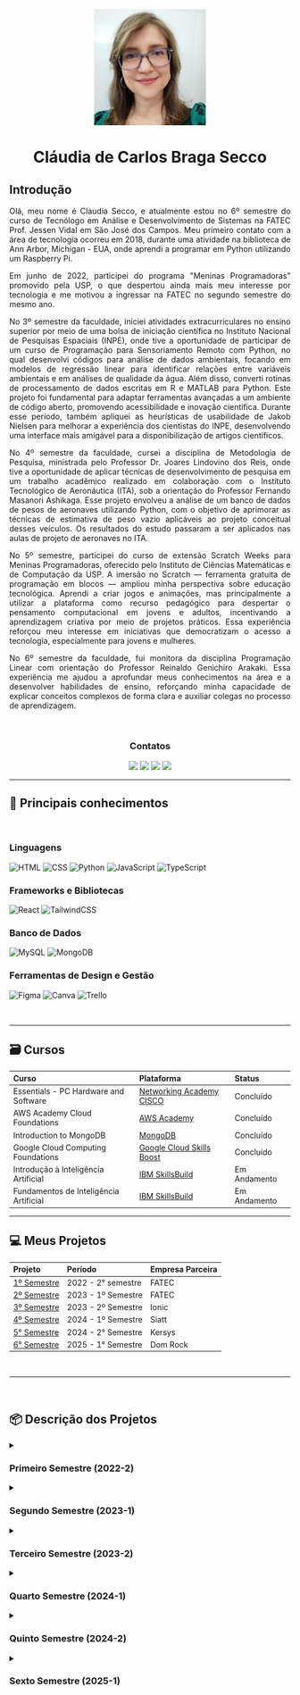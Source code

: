 <Div align="center" >

<img align="center" src="/docs/ClaudiaCBS2.jpg" alt="Foto do Perfil" width="200"/>

# Cláudia de Carlos Braga Secco

</Div>

## Introdução

<Div align="justify" >

Olá, meu nome é Claudia Secco, e atualmente estou no 6º semestre do curso de Tecnólogo em Análise e Desenvolvimento de Sistemas na FATEC Prof. Jessen Vidal em São José dos Campos. Meu primeiro contato com a área de tecnologia ocorreu em 2018, durante uma atividade na biblioteca de Ann Arbor, Michigan - EUA, onde aprendi a programar em Python utilizando um Raspberry Pi.

Em junho de 2022, participei do programa "Meninas Programadoras" promovido pela USP, o que despertou ainda mais meu interesse por tecnologia e me motivou a ingressar na FATEC no segundo semestre do mesmo ano.

No 3º semestre da faculdade, iniciei atividades extracurriculares no ensino superior por meio de uma bolsa de iniciação científica no Instituto Nacional de Pesquisas Espaciais (INPE), onde tive a oportunidade de participar de um curso de Programação para Sensoriamento Remoto com Python, no qual desenvolvi códigos para análise de dados ambientais, focando em modelos de regressão linear para identificar relações entre variáveis ambientais e em análises de qualidade da água. Além disso, converti rotinas de processamento de dados escritas em R e MATLAB para Python. Este projeto foi fundamental para adaptar ferramentas avançadas a um ambiente de código aberto, promovendo acessibilidade e inovação científica. Durante esse período, também apliquei as heurísticas de usabilidade de Jakob Nielsen para melhorar a experiência dos cientistas do INPE, desenvolvendo uma interface mais amigável para a disponibilização de artigos científicos.

No 4º semestre da faculdade, cursei a disciplina de Metodologia de Pesquisa, ministrada pelo Professor Dr. Joares Lindovino dos Reis, onde tive a oportunidade de aplicar técnicas de desenvolvimento de pesquisa em um trabalho acadêmico realizado em colaboração com o Instituto Tecnológico de Aeronáutica (ITA), sob a orientação do Professor Fernando Masanori Ashikaga. Esse projeto envolveu a análise de um banco de dados de pesos de aeronaves utilizando Python, com o objetivo de aprimorar as técnicas de estimativa de peso vazio aplicáveis ao projeto conceitual desses veículos. Os resultados do estudo passaram a ser aplicados nas aulas de projeto de aeronaves no ITA. 

No 5º semestre, participei do curso de extensão Scratch Weeks para Meninas Programadoras, oferecido pelo Instituto de Ciências Matemáticas e de Computação da USP. A imersão no Scratch — ferramenta gratuita de programação em blocos — ampliou minha perspectiva sobre educação tecnológica. Aprendi a criar jogos e animações, mas principalmente a utilizar a plataforma como recurso pedagógico para despertar o pensamento computacional em jovens e adultos, incentivando a aprendizagem criativa por meio de projetos práticos. Essa experiência reforçou meu interesse em iniciativas que democratizam o acesso a tecnologia, especialmente para jovens e mulheres.

No 6º semestre da faculdade, fui monitora da disciplina Programação Linear com orientação do Professor Reinaldo Genichiro Arakaki. Essa experiência me ajudou a aprofundar meus conhecimentos na área e a desenvolver habilidades de ensino, reforçando minha capacidade de explicar conceitos complexos de forma clara e auxiliar colegas no processo de aprendizagem.

</Div>

<br />

<Div align="center" >

### Contatos

<a href = "https://github.com/ClaudiaCBS" target="_blank"><img src="https://img.shields.io/badge/github-%23121011.svg?style=for-the-badge&logo=github&logoColor=white" target="_blank"></a>
<a href= "https://www.linkedin.com/in/cl%C3%A1udia-cbs-649572293/" target="_blank"><img src="https://img.shields.io/badge/-LinkedIn-%230077B5?style=for-the-badge&logo=linkedin&logoColor=white" target="_blank"></a>
<a href = "mailto:claudiacarlosbsecco@gmail.com"><img src="https://img.shields.io/badge/Gmail-D14836?style=for-the-badge&logo=gmail&logoColor=white" target="_blank"></a>
<a href = "http://lattes.cnpq.br/2409093699467903"><img src="https://img.shields.io/badge/CNPq-Lattes-blue?style=for-the-badge" target="_blank"></a>

</Div>

<hr />

## :pencil: Principais conhecimentos

<br />

### **Linguagens**

![HTML](https://img.shields.io/badge/HTML5-E34F26?style=for-the-badge&logo=html5&logoColor=white)
![CSS](https://img.shields.io/badge/CSS3-1572B6?style=for-the-badge&logo=css3&logoColor=white)
![Python](https://img.shields.io/badge/Python-FFD43B?style=for-the-badge&logo=python&logoColor=blue)
![JavaScript](https://img.shields.io/badge/JavaScript-323330?style=for-the-badge&logo=javascript&logoColor=F7DF1E)
![TypeScript](https://img.shields.io/badge/TypeScript-007ACC?style=for-the-badge&logo=typescript&logoColor=white)

### **Frameworks e Bibliotecas**

![React](https://img.shields.io/badge/React-20232A?style=for-the-badge&logo=react&logoColor=61DAFB)
![TailwindCSS](https://img.shields.io/badge/Tailwind_CSS-38B2AC?style=for-the-badge&logo=tailwind-css&logoColor=white)

### **Banco de Dados**

![MySQL](https://img.shields.io/badge/MySQL-005C84?style=for-the-badge&logo=mysql&logoColor=white)
![MongoDB](https://img.shields.io/badge/MongoDB-47A248?style=for-the-badge&logo=mongodb&logoColor=white)

### **Ferramentas de Design e Gestão**

![Figma](https://img.shields.io/badge/Figma-F24E1E?style=for-the-badge&logo=figma&logoColor=white)
![Canva](https://img.shields.io/badge/Canva-%2300C4CC.svg?&style=for-the-badge&logo=Canva&logoColor=white)
![Trello](https://img.shields.io/badge/Trello-0052CC?style=for-the-badge&logo=trello&logoColor=white)

<br>

---

## :card_file_box: Cursos

| Curso                                 | Plataforma                                                                                 | Status       |
| :------------------------------------ | :----------------------------------------------------------------------------------------- | :----------- |
| Essentials - PC Hardware and Software | [Networking Academy CISCO](https://www.netacad.com/courses/it-essentials?courseLang=en-US) | Concluído    |
| AWS Academy Cloud Foundations         | [AWS Academy](https://aws.amazon.com/pt/training/awsacademy/)                              | Concluído    |
| Introduction to MongoDB               | [MongoDB](https://learn.mongodb.com/learning-paths/introduction-to-mongodb)                | Concluído    |
| Google Cloud Computing Foundations    | [Google Cloud Skills Boost](https://www.cloudskillsboost.google/)                          | Concluído    |
| Introdução à Inteligência Artificial  | [IBM SkillsBuild](https://skills.yourlearning.ibm.com/activity/MDL-211)                                 | Em Andamento    |
| Fundamentos de Inteligência Artificial      | [IBM SkillsBuild](https://skills.yourlearning.ibm.com/activity/PLAN-6897819BF118)                 | Em Andamento    |




---

## :computer: Meus Projetos

| Projeto                                                     | Período            | Empresa Parceira |
| :---------------------------------------------------------- | :----------------- | :--------------- |
| [1º Semestre](https://github.com/ClaudiaCBS/API_01_SEMESTE) | 2022 - 2° semestre | FATEC            |
| [2º Semestre](https://github.com/ClaudiaCBS/API_02_SEMESTE) | 2023 - 1º Semestre | FATEC            |
| [3º Semestre](https://github.com/ClaudiaCBS/API_03_SEMESTE) | 2023 - 2º Semestre | Ionic            |
| [4º Semestre](https://github.com/ClaudiaCBS/API_04_SEMESTE) | 2024 - 1º Semestre | Siatt            |
| [5° Semestre](https://github.com/ClaudiaCBS/API_05_SEMESTE) | 2024 - 2° Semestre | Kersys           |
| [6° Semestre](https://github.com/FATEC-FULLSTACK/API6)      | 2025 - 1° Semestre | Dom Rock         |

<br />

---

<br>

## :package: Descrição dos Projetos

<details><summary><h3>Primeiro Semestre (2022-2)</h3></summary>

<Div align="justify" >

> [Link para a API do 1º Semestre](https://github.com/ClaudiaCBS/API_01_SEMESTE)

No 1º semestre do curso, desenvolvemos um projeto em parceria com o Professor Antonio Egydio São Thiago Graça da FATEC, atuando como cliente interno. O problema identificado era que o processo de controle de equipamentos com problemas de hardware e/ou software na instituição era manual, levando a desorganização, dificuldades em rastrear os defeitos e atrasos na manutenção. A solução proposta foi criar um sistema web para o Controle de Ordens de Serviço, automatizando o processo de registro de equipamentos com problemas de hardware e/ou software. O sistema também incluiu a criação de um mapa de localização (layout) com uma legenda para identificar possíveis defeitos.

Para o gerenciamento eficiente do projeto, utilizamos um repositório no GitHub, o que permitiu o controle de versionamento e o acompanhamento colaborativo do desenvolvimento.

No aspecto técnico, foram utilizadas linguagens como Python e JavaScript, além de tecnologias web como HTML5 e CSS3. O desenvolvimento foi suportado pelos frameworks Flask e Bootstrap, que facilitaram a construção e estilização da aplicação.

</Div>

### Tecnologias utilizadas

<br>
   
<img width="50 rem" src="https://cdn.jsdelivr.net/gh/devicons/devicon/icons/figma/figma-original.svg"/> Figma

> Utilizado para desenvolver o protótipo apresentado ao cliente.

<img width="50 rem" src="https://cdn.jsdelivr.net/gh/devicons/devicon/icons/vscode/vscode-original.svg"/> VScode

> Utilizado para o desenvolvimento do código de todo o projeto.

<img width="50 rem" src="https://cdn.jsdelivr.net/gh/devicons/devicon/icons/html5/html5-original.svg"/> HTML

> Utilizado HTML no projeto para criar a estrutura do sistema web para o controle de ordens de serviço.

<img width="50 rem" src="https://cdn.jsdelivr.net/gh/devicons/devicon/icons/css3/css3-original.svg"/> CSS

> Utilizamos o CSS para estilizar, para melhorar a apresentação visual de nossas páginas criadas com HTML. Com o CSS, conseguimos controlar cores, fontes e layout.

<img width="50 rem" src="https://cdn.jsdelivr.net/gh/devicons/devicon/icons/github/github-original.svg"/> Github

> Utilizamos o GitHub para a hospedagem do código-fonte, facilitando o trabalho em equipe, oferecendo controle de versão eficiente e permitindo o gerenciamento dos colaboradores.

<img width="50 rem" src="https://cdn.jsdelivr.net/gh/devicons/devicon/icons/python/python-original.svg"/> Python

> Utilizamos o Python devido à sua simplicidade e facilidade de aprendizado, especialmente para iniciantes. Implementamos o uso de Python para permitir que o usuário abra um chamado para reportar problemas em equipamentos com mau funcionamento.

<img width="50 rem" src="https://cdn.jsdelivr.net/gh/devicons/devicon/icons/javascript/javascript-original.svg"/> JavaScript

> Utilizamos JavaScript para implementar a funcionalidade de layout editável dos laboratórios, permitindo que os usuários ajustem a disposição dos equipamentos e identifiquem visualmente os locais com defeitos de hardware ou software de forma interativa.

</br>

### Demonstração do Projeto

<img src="/docs/projeto01.gif/" alt="Demonstração do Projeto" style="zoom: 150%;" />

### Contribuições

<Div align="justify" >

Neste projeto, integrei o time de desenvolvimento back-end, onde criei funções para atualizar as especificações dos computadores em uma determinada sala. Minha contribuição foi integrar a interface HTML, permitindo que os usuários possam modificar informações como o sistema operacional, o processador e a memória RAM diretamente na página web.

</Div>

### Hard Skills

- Desenvolvimento WEB (Utilizando SQL e Python)

> Sei fazer com autonomia.

- Controle de versionamento (GIT e GITHUB)

> Sei fazer com autonomia.

### Soft Skills

- Comunicação

> Durante as reuniões diárias (dailys), desenvolvi a habilidade de comunicar de forma clara as dificuldades que estava enfrentando no desenvolvimento, buscando soluções em equipe. A troca constante de feedback com os colegas me ajudou a melhorar a execução das minhas tarefas e a manter o alinhamento com os objetivos do projeto. Durante a primeira sprint do projeto, informei a equipe sobre os impedimentos que enfrentava para a execução da minha tarefa, permitindo que fossem tomadas as devidas ações corretivas de forma rápida e colaborativa.

- Trabalho em equipe

> Trabalhar em equipe foi essencial neste projeto. A cooperação com a equipe permitiu que eu concluísse minhas tarefas com sucesso, sempre contando com a ajuda dos demais para superar desafios. Por exemplo, a ajuda de um colega mais experiente foi fundamental para a execução de minhas tarefas, permitindo a conclusão da minha tarefa e me ajudando a aprender novas abordagens para resolver problemas técnicos.

</details>

<details><summary><h3>Segundo Semestre (2023-1)</h3></summary>

<Div align="justify" >

> [Link para a API do 2º Semestre](https://github.com/ClaudiaCBS/API_02_SEMESTE)

No 2º semestre do curso, desenvolvemos um projeto em parceria com o Professor Giuliano Araujo Bertoti da FATEC, atuando como cliente interno. O problema identificado era que o processo de controle das atividades avaliativas dos professores de uma escola estadual era manual e sujeito a erros, o que dificultava a organização e a visualização do desempenho dos alunos. A solução proposta foi desenvolver um programa desktop em Java para automatizar o controle de atividades avaliativas. O sistema foi projetado para gerenciar o cadastro de turmas e alunos, registrar instrumentos avaliativos, calcular médias de notas e fornecer uma interface gráfica intuitiva para facilitar a visualização do desempenho dos alunos.

Para o gerenciamento do desenvolvimento, utilizamos a metodologia ágil Scrum e um repositório no GitHub, o que permitiu o controle eficiente das versões e a colaboração contínua da equipe.

No aspecto técnico, utilizamos Java para a implementação das funcionalidades e Swing para a construção da interface gráfica.

</Div>

### Tecnologias utilizadas

<br>
   
<img width="50 rem" src="https://cdn.jsdelivr.net/gh/devicons/devicon/icons/figma/figma-original.svg"/> Figma

> Utilizado para desenvolver o protótipo apresentado ao cliente.

<img width="50 rem" src="https://cdn.jsdelivr.net/gh/devicons/devicon/icons/java/java-original.svg"/> Java

> Utilizamos Java para a criação do programa desktop.

<img src="/docs/netbeans.png/" alt="NetBeans" width="50 rem"/> Apache NetBeans

> Utilizado Apache NetBeans como IDE para o desenvolvimento do código de todo o projeto.

<img width="50 rem" src="https://cdn.jsdelivr.net/gh/devicons/devicon/icons/mysql/mysql-original.svg"/> MySQL

> Utilizado para o armazenamento e consulta de dados do sistema.

<img width="50 rem" src="https://cdn.jsdelivr.net/gh/devicons/devicon/icons/github/github-original.svg"/> Github

> Utilizado GitHub para a hospedagem do código-fonte, facilitando o trabalho em equipe, oferecendo controle de versão eficiente e permitindo o gerenciamento dos colaboradores.

</br>

### Demonstração do Projeto

https://user-images.githubusercontent.com/90930885/229379236-2301d570-b1f4-48e0-b01a-85aa8f1229b3.mp4

### Contribuições

<Div align="justify" >

Neste projeto, atuei como Product Owner, sendo responsável pela comunicação direta com o cliente, o Professor Giuliano Araujo Bertoti, garantindo que as necessidades do projeto fossem compreendidas e alinhadas com a equipe de desenvolvimento. Além disso, trabalhei na implementação das telas internas do sistema, criando o layout das interfaces para a edição de turmas, alunos e atividades avaliativas. Meu papel envolveu a definição estratégica da disposição dos botões e demais elementos visuais, assegurando uma organização clara e intuitiva, facilitando a navegação e aprimorando a usabilidade do sistema.

</Div>

### Hard Skills

- Desenvolvimento Desktop (Java)

> Sei fazer com ajuda o desenvolvimento de aplicações Java Desktop e adquiri familiaridade com o uso do NetBeans como ambiente de desenvolvimento integrado.

- Utilização de um SGBD e bancos de dados relacionais (MySQL)

> Sei fazer com ajuda consultas, criação e manipulação de tabelas, inserção de dados.

- Controle de versionamento (GIT e GITHUB)

> Sei fazer com autonomia.

### Soft Skills

- Autonomia

> Desenvolvi minha autonomia ao assumir maior responsabilidade pelo projeto e tomar decisões de forma independente. Como Product Owner, uma de minhas atribuições era garantir que os requisitos do cliente fossem compreendidos pela equipe e implementados corretamente. Em um momento específico, percebi que o projeto estava travado devido à falta de clareza sobre as necessidades do cliente. Tomei a iniciativa de me comunicar diretamente com o cliente para esclarecer esses pontos críticos, e em seguida, reuni a equipe para revisar o escopo e ajustar o planejamento, garantindo o progresso contínuo do projeto.

- Comunicação

> Minhas habilidades de comunicação foram aprimoradas no papel de Product Owner, onde precisei transmitir claramente os requisitos do cliente à equipe, além de negociar ajustes e priorizar funcionalidades conforme o andamento do projeto. Em uma das reuniões, enfrentei um desafio de negociação com o cliente, pois ele solicitou mudanças que impactariam o cronograma. Nessa ocasião, fui capaz de mediar a situação, ajustando o escopo sem comprometer as expectativas do cliente ou o prazo, garantindo um entendimento mútuo entre todas as partes envolvidas.

- Organização

> Desenvolvida ao dividir e gerenciar minhas responsabilidades no projeto. Como Product Owner, precisei ser bem organizada para estruturar corretamente o Backlog do Produto, priorizando funcionalidades e dividindo tarefas conforme as necessidades do projeto. Além disso, organizei as sprints de forma estratégica, assegurando que as entregas seguissem o cronograma estabelecido, facilitando o acompanhamento do progresso e a alocação eficiente dos recursos da equipe.

</details>

<details><summary><h3>Terceiro Semestre (2023-2)</h3></summary>

<Div align="justify" >

> [Link para a API do 3º Semestre](https://github.com/ClaudiaCBS/API_03_SEMESTE)

No 3º semestre do curso, desenvolvemos um projeto em parceria com a Ionic Health, uma empresa que oferece tecnologias remotas para automatizar, monitorar e realizar teleoperações no setor de saúde. O problema apresentado foi a necessidade de uma plataforma centralizada para gerenciar, monitorar e documentar os processos regulatórios essenciais da empresa, o que dificultava a eficiência e a rastreabilidade dessas atividades. A solução proposta foi desenvolver uma sofisticada plataforma web que permitiria à empresa gerenciar todos os seus processos regulatórios em um único sistema, proporcionando uma interface de usuário intuitiva e amigável.

A plataforma incluiria funcionalidades como gestão de processos regulatórios, monitoramento em tempo real, documentação completa, acompanhamento de prazos, notificações e lembretes, geração de relatórios e análises, controle de acesso, segurança de dados, colaboração entre equipes, integração com ferramentas externas, auditoria, rastreabilidade e histórico de alterações.

Para o gerenciamento do projeto, utilizamos a metodologia ágil Scrum e um repositório no GitHub, o que permitiu um controle eficiente das versões e a colaboração contínua da equipe.

No aspecto técnico, utilizamos tecnologias como PostgreSQL, Node.js, JavaScript e Tailwind.

</Div>

### Tecnologias utilizadas

<br>
   
<img width="50 rem" src="https://cdn.jsdelivr.net/gh/devicons/devicon/icons/figma/figma-original.svg"/> Figma

> Utilizado para desenvolver o protótipo apresentado ao cliente.

<img width="50 rem" src="https://cdn.jsdelivr.net/gh/devicons/devicon/icons/vscode/vscode-original.svg"/> VScode

> Utilizado para o desenvolvimento do código de todo o projeto.

<img width="50 rem" src="https://cdn.jsdelivr.net/gh/devicons/devicon/icons/html5/html5-original.svg"/> HTML

> Utilizado para estruturar o conteúdo da plataforma web, definindo a organização dos elementos e a semântica das páginas.

<img width="50 rem" src="https://github.com/apiFatec/API-3-Semestre-Ionic/assets/112169639/8f7699b6-4ee3-4bfb-a761-f79faa45049d"/> Tailwind

> Utilizado para estilizar a aplicação de forma rápida e eficiente, permitindo a criação de interfaces responsivas e personalizadas por meio de classes utilitárias.

<img width="50 rem" src="https://cdn.jsdelivr.net/gh/devicons/devicon/icons/github/github-original.svg"/> Github

> Utilizamos o GitHub para a hospedagem do código-fonte, facilitando o trabalho em equipe, oferecendo controle de versão eficiente e permitindo o gerenciamento dos colaboradores.

<img width="50 rem" src="https://cdn.jsdelivr.net/gh/devicons/devicon/icons/typescript/typescript-original.svg"/> TypeScript

> Utilizamos para fornecer tipagem estática ao JavaScript, melhorando a manutenção do código e reduzindo erros durante o desenvolvimento.

<img width="50 rem" src="https://cdn.jsdelivr.net/gh/devicons/devicon/icons/nodejs/nodejs-original-wordmark.svg"/> Node.Js

> Utilizado para desenvolver o back-end da aplicação, permitindo a criação de APIs e a gestão do servidor de forma eficiente.

<img width="50 rem" src="https://cdn.jsdelivr.net/gh/devicons/devicon/icons/postgresql/postgresql-original-wordmark.svg"/> PostgreSQL

> Utilizado como sistema de gerenciamento de banco de dados, garantindo o armazenamento seguro e eficiente das informações dos processos regulatórios.

### Demonstração do Projeto

<img src="/docs/projeto03.gif/" alt="Demonstração do Projeto" style="zoom: 150%;" />

### Contribuições

<Div align="justify" >

Neste projeto, pela segunda vez, atuei como Product Owner, sendo responsável pela comunicação direta com o representante da empresa Ionic Health. Essa foi a minha primeira experiência real de trabalhar diretamente com uma empresa, e enfrentei o desafio de atender às demandas de um cliente exigente. Minha principal responsabilidade foi garantir que as necessidades do cliente fossem compreendidas e alinhadas com a equipe de desenvolvimento, facilitando a comunicação entre as partes. Além disso, contribuí para o desenvolvimento do back-end do sistema, implementando funções que permitiram a gestão de tarefas essenciais. Minha atuação incluiu a criação de métodos para a finalização de tarefas e a recuperação de informações detalhadas sobre elas. Trabalhei em estreita colaboração com a equipe para garantir que as consultas ao banco de dados fossem eficientes, proporcionando aos usuários acesso rápido e organizado às informações relevantes sobre os processos regulatórios.

</Div>

### Hard Skills

- Desenvolvimento Web (TypeScript, Node.js)

> Sei fazer com ajuda o desenvolvimento de aplicações web, com foco na utilização de TypeScript e Node.js para construção de APIs e serviços back-end.

- Uso de Banco de Dados Relacional (PostgreSQL)

> Sei fazer com autonomia criação de tabelas, realização de consultas e montagem de esquemas.

- Controle de versionamento (GIT e GITHUB)

> Sei fazer com autonomia.

### Soft Skills

- Comunicação

> Minhas habilidades de comunicação foram aprimoradas ao atuar pela segunda vez como Product Owner, o que me deu coragem para conversar com um cliente de uma empresa real. Precisei transmitir claramente os requisitos do cliente à equipe e negociar ajustes e priorizar funcionalidades conforme o andamento do projeto. Uma experiência marcante foi a reunião que tivemos dentro da própria empresa Ionic Health, no Parque Tecnológico (localizado ao lado da faculdade), a convite do Elias Simões. Nessa reunião, enfrentei um desafio de negociação, pois o cliente estava exigindo que trabalhássemos com tecnologias que não eram abordadas naquele ano letivo e, por essa razão, não poderiam ser implementadas no projeto. Fui capaz de mediar a situação, ajustando o escopo sem comprometer as expectativas do cliente ou o prazo, garantindo um entendimento mútuo entre todas as partes envolvidas.

- Organização

> Minha organização foi relevante para o sucesso do projeto, especialmente na gestão de tarefas e prazos. Como Product Owner, o fato de estar trabalhando com uma empresa real me exigiu ter conversas bem mais frequentes com a equipe, o que tornou a organização ainda mais crucial para garantir que todos estivessem alinhados. Por exemplo, estabeleci uma estrutura clara para o backlog do produto e organizei as sprints de forma estratégica, assegurando que a equipe seguisse o cronograma definido. Essa abordagem não apenas facilitou o acompanhamento do progresso, mas também ajudou a equipe a manter o foco nas prioridades do cliente, o que foi essencial para melhorar a eficiência geral do trabalho.

- Proatividade

> A proatividade foi alcançada no contato constante com o cliente, antecipando dúvidas e ajustando as demandas de acordo com o feedback recebido. Por exemplo, na terceira sprint, propus reuniões regulares e diálogos abertos para garantir que a entrega estivesse sempre alinhada com as expectativas da empresa Ionic Health. Além disso, me dediquei a aprender e aplicar as tecnologias usadas no projeto, como PostgreSQL, JavaScript e Tailwind, realizando pesquisas frequentes para aprimorar o desenvolvimento da equipe e implementar a metodologia SCRUM de maneira eficiente. Esse comprometimento permitiu identificar soluções rápidas e assegurar que o projeto atendesse aos requisitos do cliente.

</details>

<details><summary><h3>Quarto Semestre (2024-1)</h3></summary>

<Div align="justify" >

> [Link para a API do 4º Semestre](https://github.com/ClaudiaCBS/API_04_SEMESTE)

No 4º semestre do curso, desenvolvemos um projeto em parceria com a SIATT, uma empresa brasileira especializada no desenvolvimento e fabricação de munições guiadas de precisão. O problema apresentado foi a dificuldade da empresa em organizar o agendamento de reuniões, uma vez que suas equipes se tornaram maiores e mais dispersas no contexto pós-pandemia. Antes, o controle do agendamento era feito no Excel, o que exigia a presença de um funcionário dedicado a essa tarefa, sobrecarregando-o e tornando o processo ineficiente. A solução proposta foi o desenvolvimento de um Portal de Agendamento de Reuniões que centralizaria informações de diferentes fontes, permitindo agendar reuniões de diversas categorias (presenciais, online e híbridas) com diferentes níveis de permissão. O portal visava automatizar o processo, reduzindo o tempo gasto tanto no agendamento quanto na preparação das reuniões, e apresentando um formulário pré-preenchido para as atas.
Para o gerenciamento do projeto, utilizamos a metodologia ágil Scrum e o GitHub como repositório de código-fonte, o que facilitou a integração do trabalho em equipe e o controle de versões durante o desenvolvimento.
No aspecto técnico, utilizamos as seguintes tecnologias: Figma para o design das interfaces, MySQL como banco de dados relacional, React para o desenvolvimento do front-end, Tailwind para a estilização, NestJS e Node.js para o back-end, e TypeScript para garantir a tipagem segura e robusta do código.

</Div>

### Tecnologias utilizadas

<br>
   
<img width="50 rem" src="https://cdn.jsdelivr.net/gh/devicons/devicon/icons/figma/figma-original.svg"/> Figma

> Utilizado para desenvolver o protótipo apresentado ao cliente.

<img width="50 rem" src="https://cdn.jsdelivr.net/gh/devicons/devicon/icons/vscode/vscode-original.svg"/> VScode

> Utilizado para o desenvolvimento do código de todo o projeto.

<img width="50 rem" src="https://cdn.jsdelivr.net/gh/devicons/devicon@latest/icons/react/react-original.svg"/> React

> Utilizado para criar interfaces de usuário dinâmicas e reutilizáveis, facilitando a construção de componentes interativos e a gestão do estado da aplicação de forma eficiente.

<img width="50 rem" src="https://github.com/apiFatec/API-3-Semestre-Ionic/assets/112169639/8f7699b6-4ee3-4bfb-a761-f79faa45049d"/> Tailwind

> Utilizado para estilizar a aplicação de forma rápida e eficiente.

<img width="50 rem" src="https://cdn.jsdelivr.net/gh/devicons/devicon/icons/github/github-original.svg"/> Github

> Utilizamos o GitHub para a hospedagem do código-fonte, facilitando o trabalho em equipe, oferecendo controle de versão eficiente e permitindo o gerenciamento dos colaboradores.

<img width="50 rem" src="https://cdn.jsdelivr.net/gh/devicons/devicon/icons/typescript/typescript-original.svg"/> TypeScript

> Utilizamos para fornecer tipagem estática ao JavaScript, melhorando a manutenção do código e reduzindo erros durante o desenvolvimento.

<img width="50 rem" src="https://cdn.jsdelivr.net/gh/devicons/devicon/icons/nodejs/nodejs-original-wordmark.svg"/> Node.Js

> Utilizado para desenvolver o back-end da aplicação, gerenciando requisições e conectando-se ao banco de dados, garantindo a lógica de negócio e o processamento de dados.

<img width="50 rem" src="https://cdn.jsdelivr.net/gh/devicons/devicon@latest/icons/nestjs/nestjs-original.svg"/> NestJS

> Utilizado como framework para construir a arquitetura do back-end, facilitando a implementação de APIs robustas e escaláveis com um design modular.

<img width="50 rem" src="https://cdn.jsdelivr.net/gh/devicons/devicon@latest/icons/mysql/mysql-original-wordmark.svg"/> MySQL

> Utilizado como sistema de gerenciamento de banco de dados relacional para armazenar e gerenciar dados de forma estruturada, permitindo consultas eficientes e integridade dos dados.

### Demonstração do Projeto

<img src="/docs/04_API.gif/" alt="Demonstração do Projeto" style="zoom: 150%;" />

[Assista ao vídeo completo no YouTube](https://www.youtube.com/watch?v=7FhvYs1fNTE).

### Contribuições

<Div align="justify" >

Neste projeto, atuei pela primeira vez como Scrum Master, sendo responsável por facilitar as práticas ágeis dentro da equipe, promovendo a colaboração e garantindo que todos os membros estivessem alinhados com os objetivos do projeto. Minha função incluía a condução das reuniões diárias, a remoção de impedimentos que pudessem atrapalhar o progresso da equipe e a promoção de um ambiente onde todos se sentissem à vontade para compartilhar suas ideias e preocupações. Além das minhas responsabilidades como Scrum Master, contribui para o desenvolvimento de componentes essenciais da aplicação. Um dos principais componentes que implementei foi um campo numérico, que permite a entrada de dados de forma intuitiva. Este campo conta com um rótulo personalizado e um input que aceita exclusivamente valores numéricos, facilitando a interação do usuário e a atualização dinâmica das informações. Outra parte significativa do meu trabalho foi a lógica de edição das informações sobre salas, onde desenvolvi uma interface que permite aos usuários visualizar e modificar dados cruciais, como identificação, endereço e ocupação máxima. Essa abordagem assegura que as atualizações sejam refletidas imediatamente, proporcionando uma experiência fluida e eficiente.

</Div>

### Hard Skills

- Desenvolvimento Web (TypeScript, Node.js, React, Tailwind)

> Sei fazer com ajuda o desenvolvimento de aplicações web, com foco na utilização de TypeScript, Node.js, React e Tailwind para construção de interfaces e APIs.

- Uso de Banco de Dados Relacional (MySQL)

> Sei fazer com ajuda a criação de tabelas, realização de consultas e montagem de esquemas.

- Controle de versionamento (GIT e GITHUB)

> Sei fazer com autonomia.

### Soft Skills

- Comunicação e Trabalho em Equipe

> Ao atuar como Scrum Master, desenvolvi habilidades de comunicação e trabalho em equipe ao promover a colaboração e garantir que todos os membros estivessem alinhados com os objetivos do projeto. Conduzi reuniões diárias, esclareci dúvidas e removi impedimentos que poderiam atrapalhar o progresso. Um exemplo foi o apoio a um membro da equipe que enfrentava dificuldades para trabalhar de forma autônoma. Por meio de diálogo constante e incentivo, consegui fazer com que ele se sentisse mais engajado e confiante, o que resultou em uma maior participação nas atividades e no fortalecimento da dinâmica da equipe.

</details>

<details><summary><h3>Quinto Semestre (2024-2)</h3></summary>

<Div align="justify" >

> [Link para a API do 5º Semestre](https://github.com/ClaudiaCBS/API_05_SEMESTE)

No 5º semestre do curso, desenvolvemos o ClimaMonitor, um projeto em parceria com a empresa Kersys, especializada em soluções tecnológicas para o setor agrícola. O problema apresentado era uma dificuldade enfrentada por produtores rurais para monitorar as condições climáticas em suas zonas de plantio. Esses produtores rurais necessitavam de um método prático para registrar e acompanhar em tempo real métricas essenciais como temperatura e pluviometria em suas lavouras. A solução proposta foi o desenvolvimento de um aplicativo móvel que oferece dados precisos de temperatura e pluviometria, ajudando no gerenciamento eficiente de lavouras. O ClimaMonitor inclui funcionalidades como a exibição de gráficos interativos com dados históricos e atuais de temperatura e precipitação, envio de notificações para alertas climáticos críticos, como tempestades ou secas prolongadas, e o cadastro de lavouras e tipos de cultivo, permitindo a personalização das informações exibidas. O aplicativo também foi projetado para operar offline, garantindo acessibilidade em áreas com baixa conectividade, além de contar com alta segurança de dados para a proteção das informações sensíveis dos usuários.

Para o gerenciamento do projeto, utilizamos a metodologia ágil Scrum, com um repositório no GitHub para controle de versão e colaboração eficiente.

No aspecto técnico, o sistema foi desenvolvido com tecnologias modernas, como TypeScript e JavaScript, e framework como React Native para a interface. A persistência de dados foi implementada com o MongoDB, utilizado como banco de dados principal quando há conexão com a internet, e o WatermelonDB, que permite o armazenamento e gerenciamento de dados offline, garantindo flexibilidade, eficiência e acessibilidade em áreas com baixa conectividade.

</Div>

### Tecnologias utilizadas

<br>
   
<img width="50 rem" src="https://cdn.jsdelivr.net/gh/devicons/devicon/icons/figma/figma-original.svg"/> Figma

> Utilizado para desenvolver o protótipo apresentado ao cliente.

<img width="50 rem" src="https://cdn.jsdelivr.net/gh/devicons/devicon/icons/vscode/vscode-original.svg"/> VScode

> Utilizado para o desenvolvimento do código de todo o projeto.

<img width="50 rem" src="https://cdn.jsdelivr.net/gh/devicons/devicon/icons/react/react-original.svg"/> React-Native

> Usado para a construção da interface do sistema e do aplicativo móvel, garantindo interatividade e responsividade.

<img width="50 rem" src="https://cdn.jsdelivr.net/gh/devicons/devicon/icons/typescript/typescript-original.svg"/> TypeScript

> Utilizamos para fornecer tipagem estática ao JavaScript, melhorando a manutenção do código e reduzindo erros durante o desenvolvimento.

<img width="50 rem" src="https://cdn.jsdelivr.net/gh/devicons/devicon/icons/github/github-original.svg"/> Github

> Utilizamos o GitHub para a hospedagem do código-fonte, facilitando o trabalho em equipe, oferecendo controle de versão eficiente e permitindo o gerenciamento dos colaboradores.

<img width="50 rem" src="https://cdn.jsdelivr.net/gh/devicons/devicon/icons/mongodb/mongodb-original-wordmark.svg"/> MongDB

> Banco de dados utilizado para a persistência de dados quando há conexão com a internet, devido à sua flexibilidade e escalabilidade.

<img src="/docs/watermelondb.png/" alt="WatermelonDB" width="50 rem"/> WatermelonDB

> Implementado para o armazenamento e gerenciamento de dados em modo offline, garantindo a funcionalidade do aplicativo em áreas com baixa conectividade.

### Demonstração do Projeto

<img src="/docs/05_API.gif/" alt="Demonstração do Projeto" style="zoom: 150%;" />

[Assista ao vídeo completo no YouTube](https://www.youtube.com/watch?v=cXbXq8ZWd0A).

### Contribuições

<Div align="justify" >

Neste projeto, atuei pela segunda vez como Scrum Master, o que tem sido uma experiência muito enriquecedora no gerenciamento de equipes e organização de processos. Além disso, também fui responsável pelo desenvolvimento de duas páginas importantes: a página de cadastro de usuário e a página de notificações.
Na página de cadastro, implementei a criação de uma tela onde o usuário pode inserir seu e-mail e senha para registro. Utilizei o React Native para a construção da interface. Quando o usuário clica em "Cadastrar", o sistema verifica se os campos obrigatórios estão preenchidos e, em seguida, realiza o processo de cadastro do usuário. Se o cadastro for bem-sucedido, os campos são limpos e o usuário recebe um alerta de sucesso. Caso contrário, um erro é exibido. A página foi estilizada para garantir uma interface organizada e responsiva.
Na página de notificações, implementei a lógica e o layout para exibir os alertas de temperatura e pluviometria para os usuários. O código se conecta a um serviço que retorna os alertas do dia, os quais são apresentados na interface por meio de cartões interativos. Cada notificação exibe o nome do cultivo e os detalhes dos alertas de temperatura e pluviometria. Também configurei um modal que permite ao usuário fechar as notificações quando desejado. Além disso, implementei o estilo para garantir que a visualização fosse intuitiva e alinhada ao restante da aplicação.
Por fim, para além do desenvolvimento técnico, também trabalhei na criação do manual do usuário do aplicativo. O documento foi elaborado com uma linguagem clara e acessível, contendo instruções detalhadas sobre o uso de todas as funcionalidades do aplicativo, além de incluir imagens para facilitar a compreensão. 


</Div>

### Hard Skills

- Desenvolvimento Mobile (React Native)

> Sei fazer com ajuda o desenvolvimento de aplicativos móveis, com ênfase na criação de interfaces intuitivas e responsivas.

- Banco de Dados Não Relacional (MongoDB)

> Sei fazer com autonomia o projeto de esquemas, realizar consultas e implementar soluções eficientes para o armazenamento de dados.

- Controle de versionamento (GIT e GITHUB)

> Sei fazer com autonomia.

### Soft Skills

- Trabalho em Equipe

> Um desafio que enfrentei na primeira sprint do projeto foi a chegada de um novo membro na equipe. Para integrá-lo de forma eficiente, precisei explicar o formato de trabalho da equipe e a dinâmica que havíamos estabelecido nas sprints dos projetos anteriores. Isso envolveu uma série de reuniões e chamadas no Discord, nas quais forneci orientações práticas e esclareci dúvidas. Depois de várias interações, o novo membro conseguiu ganhar autonomia para desenvolver suas atividades com mais confiança. Esse processo me ensinou a ser paciente e a ter clareza ao passar informações, assegurando que todos estivessem alinhados com os objetivos do grupo.

- Organização

> Ao atuar como Scrum Master pela terceira vez, ganhei mais experiência para dividir as tarefas de maneira mais estratégica. Um exemplo claro disso aconteceu na segunda sprint, quando enfrentamos um problema crítico com o banco de dados CouchDB, que se tornou obsoleto. Precisamos migrar todo o projeto para o banco de dados WatermelonDB, o que gerou incompatibilidade com o React-Native Expo. Esse desafio exigiu a remoção de tudo o que estava utilizando o Expo, um trabalho complexo que envolveu reorganizar diversas partes do projeto para garantir que a entrega fosse feita a tempo. Esse processo me forçou a ser ainda mais precisa na alocação de recursos e no acompanhamento das atividades para que conseguíssemos cumprir o prazo de entrega.

- Comunicação

> Na terceira sprint, me deparei com uma situação semelhante à que vivenciei no 4º semestre, quando um membro da equipe estava desmotivado e enfrentava dificuldades com sua carga de trabalho na faculdade. Isso afetava sua participação nas atividades do projeto, então tive que atuar diretamente para incentivá-lo. Conversei bastante com ele, ouvi suas dificuldades e, com um diálogo constante, consegui motivá-lo a continuar e a se engajar mais no trabalho em equipe. Esse apoio resultou em uma maior confiança por parte dele e em um retorno significativo ao progresso das tarefas. Esse episódio me ajudou a aprimorar ainda mais minhas habilidades de comunicação, pois foi necessário entender não só as questões do projeto, mas também o estado emocional e as motivações de um colega de equipe.

- Proatividade

> Ao longo do desenvolvimento do projeto, identifiquei que uma das áreas em que eu mais precisava crescer era no domínio do React-Native. Sabia que, para contribuir de forma eficaz e atender as demandas do projeto, seria necessário me aprofundar nessa tecnologia. Decidi, então, estudar sozinha para conseguir trabalhar com essa tecnologia, mesmo sabendo que seria um processo desafiador. Investi tempo aprendendo e praticando, enfrentando dificuldades técnicas, mas o esforço foi muito gratificante. Esse processo me motivou a continuar avançando nas minhas habilidades de desenvolvimento e a ser mais independente na resolução de problemas, sem depender sempre da ajuda de outros membros da equipe. Esse impulso me ajudou a evoluir tanto em termos técnicos quanto na minha capacidade de tomar a iniciativa. Essas situações demonstram o quanto o trabalho em equipe, a comunicação eficiente, a organização e a proatividade foram essenciais para o sucesso do projeto, e como eu evoluí nessas áreas ao longo das sprints.

</details>


<details><summary><h3>Sexto Semestre (2025-1)</h3></summary>

<Div align="justify" >

> [Link para a API do 6º Semestre](https://github.com/FATEC-FULLSTACK/API6)


No 6º semestre do curso, desenvolvemos a Plataforma de Treinamento de IA, um projeto em parceria com a empresa Dom Rock, uma empresa especializada em Inteligência Artificial e análise de dados. O problema identificado foi que cuidadores de pessoas acometidas por Alzheimer frequentemente buscam orientação em modelos de linguagem (LLMs), mas não possuem meios confiáveis para verificar a precisão e segurança das respostas obtidas. Atualmente, quando um cuidador faz uma pergunta a esses modelos, não há garantias de que a orientação recebida seja clinicamente adequada, atualizada e segura para o paciente. Algumas respostas podem conter recomendações perigosas, informações obsoletas ou conselhos que não seguem os protocolos médicos estabelecidos. O desafio identificado pela empresa Dom Rock em parceria com neurocientistas foi o estabelecimento de um processo de validação humana para essas respostas geradas por LLMs antes que elas alcancem os cuidadores. A solução proposta é uma plataforma web onde pesquisadores podem enviar perguntas e comparar respostas de múltiplos modelos com base em critérios de coerência, veracidade científica e segurança clínica, contribuindo então para o treinamento contínuo dos sistemas via Aprendizado por Reforço com Feedback Humano (RLHF).

Para o gerenciamento do projeto, utilizamos a metodologia Scrum, com integração entre Jira e GitHub para rastreamento de tarefas e versionamento de código. A arquitetura técnica combinou Vue.js no front-end, Python com FastAPI e LangChain no back-end, e MongoDB como banco de dados principal, além de integração com bancos vetoriais para recuperação eficiente de informações.

</Div>

### Tecnologias utilizadas

<br>
   
<img width="50 rem" src="https://cdn.jsdelivr.net/gh/devicons/devicon/icons/figma/figma-original.svg"/> Figma

> Utilizado para desenvolver o protótipo apresentado ao cliente.

<img width="50 rem" src="https://cdn.jsdelivr.net/gh/devicons/devicon/icons/vscode/vscode-original.svg"/> VScode

> Utilizado para o desenvolvimento do código de todo o projeto.

<img width="50 rem" src="https://cdn.jsdelivr.net/gh/devicons/devicon@latest/icons/vuejs/vuejs-original.svg"/> Vue.js          

> Framework front-end para construção de interfaces dinâmicas.

<img width="50 rem" src="https://cdn.jsdelivr.net/gh/devicons/devicon@latest/icons/python/python-original.svg"/> Python

> Linguagem principal do back-end.

<img width="50 rem" src="https://cdn.jsdelivr.net/gh/devicons/devicon@latest/icons/fastapi/fastapi-original.svg"/> FastAPI

> Framework para construção de APIs rápidas e escaláveis.

<img src="/docs/langchain.png/" alt="LangChain" width="50 rem"/> LangChain

> Integração com modelos de linguagem e RAG (Retrieval-Augmented Generation).

<img width="50 rem" src="https://cdn.jsdelivr.net/gh/devicons/devicon/icons/mongodb/mongodb-original-wordmark.svg"/> MongDB

> Banco de dados utilizado para a persistência de dados quando há conexão com a internet, devido à sua flexibilidade e escalabilidade.

<img width="50 rem" src="https://cdn.jsdelivr.net/gh/devicons/devicon/icons/github/github-original.svg"/> Github

> Utilizamos o GitHub para a hospedagem do código-fonte, facilitando o trabalho em equipe, oferecendo controle de versão eficiente e permitindo o gerenciamento dos colaboradores.

<img width="50 rem" src="https://cdn.jsdelivr.net/gh/devicons/devicon@latest/icons/jira/jira-original.svg"/> Jira

> Gerenciamento ágil de tarefas e sprints.

### Demonstração do Projeto

<img src="/docs/06_API.gif/" alt="Demonstração do Projeto" style="zoom: 150%;" />

[Assista ao vídeo completo no YouTube](https://youtu.be/C3ySkVufNRI).

### Contribuições

<Div align="justify" >

Neste projeto, atuei pela terceira vez como Scrum Master, aprofundando minha experiência na gestão de equipes ágeis e na resolução de desafios complexos. Um dos principais obstáculos enfrentados foi a divisão inadequada de tarefas já na primeira sprint, quando um desenvolvedor assumiu a tarefa de outro colega sem comunicação prévia, mesmo com as atribuições claramente definidas no Jira. Quando o membro original terminou suas atividades designadas, precisei comunicar que sua tarefa principal havia sido "roubada" e já estava concluída por outro. Isso não apenas sobrecarregou o desenvolvedor afetado – que precisou assumir uma nova tarefa de última hora – mas também comprometeu a confiança no processo. Com diplomacia, reajustei as responsabilidades e reforcei a importância de respeitar as assignments do Jira, transformando o incidente em um aprendizado sobre transparência para toda a equipe.  
Outro momento crítico foi um conflito interno envolvendo um novo integrante da equipe. Após fazer uma pergunta no chat do grupo e não receber respostas, ele interpretou o silêncio como rejeição, chegando a temer ser "demitido" do projeto e me procurou para pedir desligamento. Intermediando a situação, expliquei que a dinâmica da equipe era naturalmente menos ativa em comunicações assíncronas, mas que isso não refletia descontentamento com seu trabalho. Organizei uma conversa em grupo para realinhar expectativas e estimulei a equipe a adotar um canal dedicado para dúvidas, o que restaurou a confiança do membro.  
Na segunda sprint, o problema de tarefas mal atribuídas ressurgiu, mesmo com as labels do Jira indicando responsáveis. Convoquei uma reunião extraordinária para reafirmar os fluxos de trabalho, destacando que mudanças nas assignments deveriam ser comunicadas antecipadamente no Discord e aprovadas por mim. Paralelamente, dediquei tempo significativo para capacitar a equipe nos padrões de commit e na estratégia de branches, criando tutoriais e me reunindo com cada membro da equipe para garantir que as integrações entre GitHub e Jira ocorressem sem erros.  
Um imprevisto crítico ocorreu quando um desenvolvedor adoeceu e não conseguiu entregar suas tarefas. Para garantir que o MVP (mínimo produto viável) combinado com o cliente fosse entregue no prazo, mobilizei a equipe em uma rápida renegociação interna. Identifiquei os membros com capacidade para absorver as tarefas pendentes sem comprometer suas próprias metas, redistribuindo as atividades com base nas habilidades disponíveis. Essa intervenção não apenas salvou a sprint, mas também fortaleceu o espírito colaborativo do time.
Embora minha atuação principal tenha sido na área de gestão, contribuí ativamente para o desenvolvimento do produto através da elaboração da documentação técnica e da criação de manuais de usuário. Além disso, atuei como facilitadora na comunicação entre desenvolvedores e o Product Owner, assegurando que os requisitos fossem entendidos por todos. Essas experiências reforçaram minha capacidade de liderar sob pressão e transformar conflitos em oportunidades de melhoria para a equipe.


</Div>

### Hard Skills

- Gestão Ágil (Scrum/Jira)

> Sei fazer com autonomia a condução de cerimônias e resolução de impedimentos em equipes multidisciplinares.

- Versionamento (Git/GitHub)

> Sei fazer com autonomia a implementação de estratégias de branch e integração com ferramentas de gestão.

- Documentação de Processos

> Sei fazer com autonomia a criação de manuais e diretrizes para padronização do trabalho em equipe.

### Soft Skills

- Mediação de Conflitos

> Habilidade para identificar tensões e facilitar diálogos produtivos. Ao acolher o novo membro que se sentiu excluído, conduzi diálogos individuais e em grupo para restaurar a confiança. Expliquei a dinâmica da equipe sem invalidar seus sentimentos, resultando em sua permanência e integração.

- Comunicação Assertiva

> Estabeleci regras claras após os problemas de tarefas 'roubadas', criando um fluxo de aprovação via Discord para mudanças no Jira. Isso reduziu conflitos em 100% nas sprints seguintes.

- Resiliência

> Capacidade de lidar com situações adversas (como realocação de tarefas sob pressão) sem comprometer o cronograma. Garanti a entrega do MVP mesmo com dois imprevistos críticos: desalinhamento de tarefas e ausência por doença, mantendo a equipe focada nas prioridades do cliente.

- Empatia

> Sensibilidade para entender as dificuldades individuais dos membros e adaptar a abordagem de gestão. Percebi a insegurança do novo membro antes que ela se tornasse crítica, oferecendo suporte individual e ajustando processos para inclusão (ex.: canal de dúvidas dedicado).

</details>
